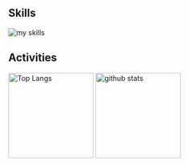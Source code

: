<!-- 3. 好きな技術スタックに変更 -->
<!-- ライトモート：theme=light, ダークモート：theme=dark -->
<!-- アイコンの選択肢一覧：https://arc.net/l/quote/zizyykfh -->
## Skills
<img alt="my skills" src="https://skillicons.dev/icons?theme=dark&perline=7&i=anaconda,androidstudio,bash,bootstrap,c,css,django,docker,git,github,html,java,js,latex,linux,md,mongodb,postgres,powershell,py,r,sqlite,sklearn,tensorflow,ubuntu," />
<br>


<!-- 4. GitHub ユーザー名を変更, 2箇所 -->
<!-- ライトモート：theme=light, ダークモート：theme=vue-dark  -->
## Activities
<div align="left"> 
  <img alt="Top Langs" height="170px" src="https://github-readme-stats.vercel.app/api?username=s1f10220252&theme=vue-dark&layout=compact" />
  <img alt="github stats" height="170px" src="https://github-readme-stats.vercel.app/api/top-langs/?username=s1f10220252&theme=vue-dark&layout=compact" />
</div>


<!--
This repository is a ✨ _special_ ✨ repository because its `README.md` (this file) appears on your GitHub profile.

Here are some ideas to get you started:

- 🔭 I’m currently working on ...
- 🌱 I’m currently learning ...
- 👯 I’m looking to collaborate on ...
- 🤔 I’m looking for help with ...
- 💬 Ask me about ...
- 📫 How to reach me: ...
- 😄 Pronouns: ...
- ⚡ Fun fact: ...
-->
